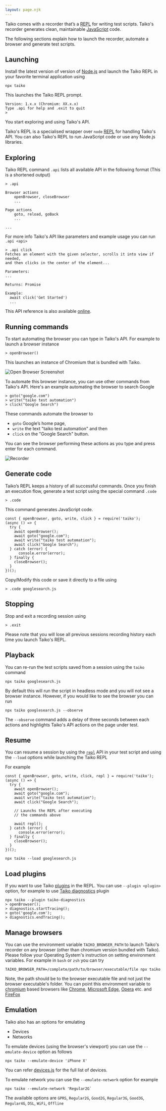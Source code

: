 ```yaml
---
layout: page.njk
---
```


Taiko comes with a recorder that’s a [REPL](https://en.wikipedia.org/wiki/Read–eval–print_loop) 
for writing test scripts. Taiko's recorder generates clean, maintainable 
[JavaScript](https://developer.mozilla.org/en-US/docs/Web/JavaScript) code. 

The following sections explain how to launch the recorder, automate a browser and
generate test scripts.

## Launching

Install the latest version of version of [Node.js](https://nodejs.org) and launch the Taiko REPL in 
your favorite terminal application using

```
npx taiko
```

This launches the Taiko REPL prompt.

```
Version: 1.x.x (Chromium: XX.x.x)
Type .api for help and .exit to quit
> 
```

You start exploring and using Taiko's API. 

Taiko's REPL is a specialised wrapper
over `node` [REPL](https://nodejs.org/api/repl.html#repl_the_node_js_repl) for handling 
Taiko's API. You can also Taiko's REPL to run JavaScript code or use any Node.js libraries.

## Exploring

Taiko REPL command `.api` lists all available API in
the following format (This is a shortened output)

```
> .api

Browser actions
    openBrowser, closeBrowser
    ...

Page actions
    goto, reload, goBack
    ...

...
```

For more info Taiko's API like parameters and example usage you can run `.api <api>`

```
> .api click
Fetches an element with the given selector, scrolls it into view if needed, 
and then clicks in the center of the element...

Parameters:
...

Returns: Promise

Example:
  await click('Get Started')
  ...
```

This API reference is also available [online](/api/reference).

## Running commands

To start automating the browser you can type in Taiko's API. For example
to launch a browser instance

```
> openBrowser()
```

This launches an instance of Chromium that is bundled with Taiko.

![Open Browser Screenshot](/assets/images/openBrowser.png)

To automate this browser instance, you can use other commands 
from Taiko's API. Here's an example automating the browser to search 
Google

```
> goto("google.com")
> write("taiko test automation")
> click("Google Search")
```

These commands automate the browser to

* `goto` Google’s home page,
* `write` the text "taiko test automation" and then
* `click` on the "Google Search" button.

You can see the browser performing these actions as you type and press enter for 
each command.

![Recorder](/assets/images/recording.gif)

## Generate code

Taiko’s REPL keeps a history of all successful commands. Once you finish an execution flow, 
generate a test script using the special command `.code`

```
> .code
```

This command generates JavaScript code.

```
const { openBrowser, goto, write, click } = require('taiko');
(async () => {
  try {
    await openBrowser();
    await goto("google.com");
    await write("taiko test automation");
    await click("Google Search");
  } catch (error) {
      console.error(error);
  } finally {
    closeBrowser();
  }
})();
```

Copy/Modify this code or save it directly to a file using


```
> .code googlesearch.js
```

## Stopping

Stop and exit a recording session using

```
> .exit
```

Please note that you will lose all previous sessions recording history each\
time you launch Taiko's REPL.

## Playback

You can re-run the test scripts saved from a session using the `taiko` command

```
npx taiko googlesearch.js
```

By default this will run the script in headless mode and you will not see a browser 
instance. However, if you would like to see the browser you can run

```
npx taiko googlesearch.js --observe
```

The `--observe` command adds a delay of three seconds between each actions and highlights 
Taiko's API actions on the page under test.

## Resume

You can resume a session by using the [`repl`](/api/repl) API in your test script
and using the `--load` options while launching the Taiko REPL 

For example 

```
const { openBrowser, goto, write, click, repl } = require('taiko');
(async () => {
  try {
    await openBrowser();
    await goto("google.com");
    await write("taiko test automation");
    await click("Google Search");

    // Launchs the REPL after executing 
    // the commands above

    await repl(); 
  } catch (error) {
      console.error(error);
  } finally {
    closeBrowser();
  }
})();
```

```
npx taiko --load googlesearch.js
```

## Load plugins

If you want to use Taiko [plugins](/plugins) in the REPL. You can use `--plugin <plugin>` 
option, for example to use [Taiko diagnostics](https://github.com/saikrishna321/taiko-diagnostics) 
plugin 

```
npx taiko --plugin taiko-diagnostics
> openBrowser();
> diagnostics.startTracing();
> goto('google.com');
> diagnostics.endTracing();
```

## Manage browsers

You can use the environment variable `TAIKO_BROWSER_PATH` to launch Taiko's recorder on any browser
(other than chromium version bundled with Taiko). Please follow your Operating System's instruction on 
setting environment variables. For example in `bash` or `zsh` you can try

```
TAIKO_BROWSER_PATH=/complete/path/to/browser/executable/file npx taiko
```

Note, the path should be to the browser executable file and not just the browser executable's folder.
You can point this environment variable to [chromium](https://www.chromium.org) based browsers like 
[Chrome](https://www.google.com/intl/en_uk/chrome/), [Microsoft Edge](https://www.microsoft.com/en-us/edge), 
[Opera](https://www.opera.com) etc. and [FireFox](https://www.mozilla.org/en-GB/firefox/)

## Emulation

Taiko also has an options for emulating

* Devices
* Networks

To emulate devices (using the browser's viewport) you can use the `--emulate-device` option as follows

```
npx taiko --emulate-device 'iPhone X'
```
You can refer [devices.js](https://docs.taiko.dev/devices) for the full list of devices.

To emulate network you can use the `--emulate-network` option for example

```
npx taiko --emulate-network 'Regular2G`
```

The available options are `GPRS`, `Regular2G`, `Good2G`, `Regular3G`, `Good3G`, `Regular4G`, `DSL`, 
`WiFi`, `Offline`
